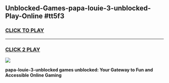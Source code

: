 
## Unblocked-Games-papa-louie-3-unblocked-Play-Online #tt5f3
<h3>
<a href="https://news.freeplayer.one?title=papa-louie-3-unblocked&ref=3">CLICK TO PLAY</a></h3>
<hr>

<h3>
<a href="https://news.freeplayer.one?title=papa-louie-3-unblocked&ref=3">CLICK 2 PLAY</a>
  
</h3>

<a href="https://news.freeplayer.one?title=papa-louie-3-unblocked&ref=3"><img src="https://clearcache.store/games.png"></a>


**papa-louie-3-unblocked games unblocked: Your Gateway to Fun and Accessible Online Gaming**
